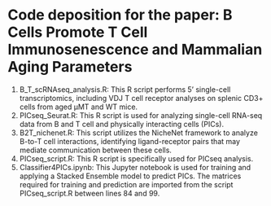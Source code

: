 # Code deposition for the paper: B Cells Promote T Cell Immunosenescence and Mammalian Aging Parameters
1. B_T_scRNAseq_analysis.R: This R script performs 5’ single-cell transcriptomics, including VDJ T cell receptor analyses on splenic CD3+ cells from aged µMT and WT mice.
3. PICseq_Seurat.R: This R script is used for analyzing single-cell RNA-seq data from B and T cell and physically interacting cells (PICs).
4. B2T_nichenet.R: This script utilizes the NicheNet framework to analyze B-to-T cell interactions, identifying ligand-receptor pairs that may mediate communication between these cells.
5. PICseq_script.R: This R script is specifically used for PICseq analysis.
6. Classifier4PICs.ipynb: This Jupyter notebook is used for training and applying a Stacked Ensemble model to predict PICs. The matrices required for training and prediction are imported from the script PICseq_script.R between lines 84 and 99.
